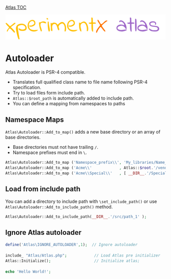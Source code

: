 [Atlas TOC](.) 

![xperimentx atlas toolkit](images/atlas.png) 

# Autoloader

Atlas Autoloader is  PSR-4 compatible.

* Translates full qualified class name to  file name following PSR-4 specification.
* Try to load files form include path.
* `Atlas::$root_path` is automatically added to include path.
* You can define a mapping from namespaces to paths



## Namespace Maps

`Atlas\Autoloader::Add_to_map()` adds a new base directory or an array of base directories.

* Base directories must not have trailing `/`.
* Namespace prefixes must end in `\`.

```php
Atlas\Autoloader::Add_to_map ('Namespace_prefix\\', 'My_libraries/Name_space_dir');
Atlas\Autoloader::Add_to_map ('Acme\\'            , Atlas::$root.'/vendor/Acme/src');
Atlas\Autoloader::Add_to_map ('Acme\\Special\\'   , [ __DIR__.'/Special', 'vendor/Acme/test/Special']');
```


## Load from include path

You can add a directory to include path with `\set_include_path()`
or use  `Atlas\Autoloader::Add_to_include_path()` method.

```php
Atlas\Autoloader::Add_to_include_path(__DIR__.'/src/path_1' );
```



## Ignore Atlas autoloader

```php
define('Atlas\IGNORE_AUTOLOADER',1);  // Ignore autoloader

include_ "Atlas/Atlas.php";            // Load Atlas pre initializer
Atlas::Initialize();                   // Initialize atlas;

echo 'Hello World!';
```

